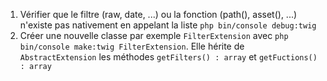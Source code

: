 1. Vérifier que le filtre (raw, date, ...) ou la fonction (path(), asset(), ...) n'existe pas nativement en appelant la liste `php bin/console debug:twig`
2. Créer une nouvelle classe par exemple `FilterExtension` avec `php bin/console make:twig FilterExtension`. Elle hérite de `AbstractExtension` les méthodes `getFilters() : array` et `getFuctions() : array`
